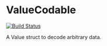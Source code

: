 # ValueCodable

[![Build Status](https://travis-ci.com/finestructure/ValueCodable.svg?branch=develop)](https://travis-ci.com/finestructure/ValueCodable)

A Value struct to decode arbitrary data.
